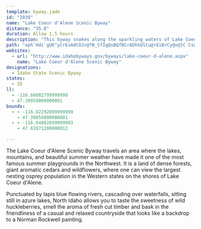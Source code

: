```yaml
---
template: byway.jade
id: "2039"
name: "Lake Coeur d'Alene Scenic Byway"
distance: "35.8"
duration: Allow 1.5 hours
description: "This byway snakes along the sparkling waters of Lake Coeur d'Alene and through the towering forests of Idaho's timber country."
path: "eph`Hdi`gUK^yCrEsAdCOJc@fB_CfIg@xBQfBCrADhSUlCu@rEiBrCy@x@}C`Cs@v@iAfByAjFwK`f@wB`GkMdWyAdCoFdHw@zAoA~DsBtDeHxEyArA_AvAuApFmBjNcAbD_AbBoKbMeBdC{IpR_BdCsBxBoR`Qy@z@}AjCi@lAcD`JcFlKoEjKSjBy@rDUrBaBtW[lC}@nCiClFiLpTyApBq@p@gHzEsBlByApCwAnDsBdHk@nDSjB}@dROvAk@~CkNbg@yAdEmBjCcBxAy@`AeArBYx@Ij@]hDAjCXtGBjBCd\\IrAi@~Ds@dCkBhFeCbDaBlCcDbIc@~CoAzNI`B?~AI`B]bAg@`@q@ViBRu@^e@n@O~@CrA~AxJFpBuCbSuCfJoAtFmC`ImDhOiAxDwBlE_BdCoClBk@L}CDeB_@uBaAcDeDyCmBY_@_@eA{HwX}EgOiA{CmCsF_AuCi@kEe@uQSeNu@}F_@aAiAaBcBeAm@QkAMgBRmu@lPu@XiAn@iBhBkLxU]fAGj@CjATzAhC~GPlADrAIfDHpCh@`Cd@pDBrEi@lUDrCb@lExBxOHrBC`Co@fJUfB]jBu@rCqAlDkDzFs@l@i@RiBCi@WmDgE_BwCYUYCe@VY`AX|ArAxAtArBfC`En@jCb@pPgAlKm@`Ag@j@oBf@w@l@oBpCgBjByBrCmAbCoDbFgE`FcAhBeBvEoC`K{BzFkE`G_HlMsA`E{@dBYLgBRsDD_@AsAe@sEyCqKmGiCgHkBsCw@k@yAm@m@Q_@?YR[d@Sr@OhDOt@gArA{CxCs@^sAPoA?}D`@u@d@}AzAo@TmCk@UYaA?q@LgAxAkA`CqApAkCxAqGfCwExCcBpByAlD}ArBq@ZkGrAeAPy@Ci@Yi@u@YqAUuC?_HmAyGIiB\\qBX{DCyAO}A_@{Ae@_AmEsFqIqJa@}AGgCD_FOy@Ug@g@Yk@Is@Ne@ZwCvEy@`A_@PiA_@cCkAu@MsCZaFu@iDcAyAgAmB{B[y@Mw@ImHk@aCS{BEmEE}@Oq@Sg@c@We@De@YWe@K{JOaAYS}DD_Be@yAgAqAc@_AAcB]eAXoCAWGy@kAUkAKgAHkF^qHImMMe@u@s@wG~@mBSoEoAcAu@iA_Be@_Ay@yCmA{BgFyEcAmA_@q@c@oCHqEUmAiAsCu@eDcB{EwAmCq@k@aCiA[c@]aBRkAxAyCn@{BvAyHVgDA{EcAuJKgJYyDo@_CwAmHKqB_@mCs@mBo@_Ay@i@sAWmAFeA^_Ax@uErJaBlCgAp@oEn@yAv@w@x@o@x@_@x@sAnGUt@c@n@e@^w@d@eAXiBXuABsBk@_@Ja@t@Gf@C~AKbA}EtMi@z@Yb@cARsDs@o@To@v@gD`GcAfDU~AElAOr@MPu@v@aJbGi@VyARsSfByBBoBkAaG{G_@q@Sy@EkAMe@Yc@a@C_@d@c@~@cAzAuBjAy@VyBZi@^g@r@e@jAo@x@s@RmDV_@x@yBbI_ApBaB`Ck@\\a@Bc@M][Yo@k@cG]_B_@W_@AsAjA{@`@i@Jo@KgDiEsEeHaGoHy@q@iA_@u@KmAHcBn@k@h@y@hA}@~CoA`KIfB?hBRlECzAU~AOl@m@xA[^o@f@sAp@s@LwBVmGCyAHeCd@sBhAm@R}KNkHl@qD`CmFrEcBjBkBlCgHrG_@l@]x@Kr@Ix@E~Ei@`Bg@XmASwBmBWe@{@sCg@oDGcBI}JNsEImIOgF[mC}AmJyA{Gc@kEyCgDaCaIk@mCOkBMYoAaBq@sBi@aGYsAi@y@sAkAiDy@mDa@gI_C}Ds@}A}@oAmA_AsAmEuJ_AyCkAsFq@mBaHaMm@aAm@o@g@O}@Eq@Ls@GoAk@iAqBm@iB[k@Y]c@Oq@FqBdAe@Pi@@g@KuE{CwDsA_BCgGv@g@d@a@fAi@lESv@STWXmCdAiAr@{GdGcArA{@`C_AfLg@jA[`@i@Ro@BmASaj@_Tu@a@eBgB{EeGoCuEY_BEk@D{@Pq@Xg@xBiAf@cAHs@Cq@_B{Gg@qCVyB`@oJ?_Bq@}I?wBFu@Vu@bBmBbDgCnDsBpEaB^YNY^eBTyDVkAn@iAtCkDh@ShC?`@_@Zw@RuCd@_Ah@WvBRz@AZMVWn@_ERc@rCkB|GkHnAo@|@ShAIn@SvE_ChBsAn@eAd@aBfEwRrBkIbAsB|D{EdC{IvFaK~@aC\\cAXmBnAqL^cB~@{B~JwShBgFd@cEHmCD_QK}BYgCqBoGmM{^iAaE_@gDsCo}AD{@J_@vAwAdBmCb@YlCm@`@YFk@Qg@A_@@YPa@tBo@|Ds@XONq@Ke@Y{@cAiBi@g@o@_AIg@T}@\\Sn@AxG}AlAM|CExAMVYFi@A[ISq@e@yC_B_C_@{L_Ao@BsBd@}F`EsAd@iEb@{DN{@I}Bu@c@_@oAyCy@}AEi@DSnAqB~@aEVk@zCaCR}Ab@iA~@kAv@sAZ}AHuAI}@[u@kGyCmBm@yAbDi@v@o@^cAK_Bu@}AYeAZuBjB{Ah@yAJcC_@oABsARsDrAe@?sDmAi@}@KaAPgI?sFr@qUd@qDXwDTeBx@kFfAaFPiD~@mEbAoT?oMOkD_@mBiBqBi@aAOaA?kAJyATcAh@}@fBeBlCsFh@eBd@uBBkASmCSm@{AqCwCaDcDyBqEyB}FkBeCe@gE\\"
websites: 
  - url: "http://www.idahobyways.gov/byways/lake-coeur-d-alene.aspx"
    name: "Lake Coeur d'Alene Scenic Byway"
designations: 
  - Idaho State Scenic Byway
states: 
  - ID
ll: 
  - -116.66082799999998
  - 47.39859000000001
bounds: 
  - - -116.82292899999999
    - 47.39859000000001
  - - -116.64882699999993
    - 47.62871200000012

---
```


The Lake Coeur d'Alene Scenic Byway travels an area where the lakes, mountains, and beautiful summer weather have made it one of the most famous summer playgrounds in the Northwest. It is a land of dense forests, giant aromatic cedars and wildflowers, where one can view the largest nesting osprey population in the Western states on the shores of Lake Coeur d'Alene.

Punctuated by lapis blue flowing rivers, cascading over waterfalls, sitting still in azure lakes, North Idaho allows you to taste the sweetness of wild huckleberries, smell the aroma of fresh cut timber and bask in the friendliness of a casual and relaxed countryside that looks like a backdrop to a Norman Rockwell painting.
